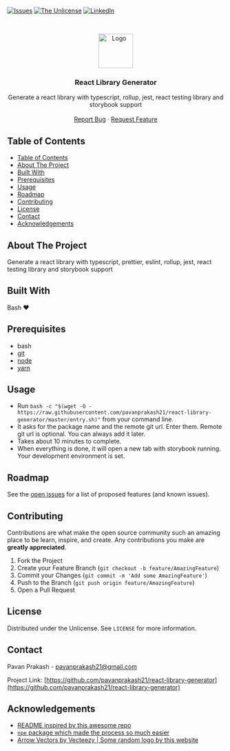 [![Issues][issues-shield]][issues-url]
[![The Unlicense][license-shield]][license-url]
[![LinkedIn][linkedin-shield]][linkedin-url]


<!-- PROJECT LOGO -->
<br />
<p align="center">
  <a href="https://github.com/pavanprakash21/react-library-generator">
    <img src="https://user-images.githubusercontent.com/14807357/88719554-17c3aa80-d141-11ea-831d-c3132b6c15f6.jpg" alt="Logo" width="80" height="80">
  </a>

  <h3 align="center">React Library Generator</h3>

  <p align="center">
    Generate a react library with typescript, rollup, jest, react testing library and storybook support
    <br />
    <br />
    <a href="https://github.com/pavanprakash21/react-library-generator/issues">Report Bug</a>
    ·
    <a href="https://github.com/pavanprakash21/react-library-generator/issues">Request Feature</a>
  </p>
</p>


<!-- TABLE OF CONTENTS -->
## Table of Contents

- [Table of Contents](#table-of-contents)
- [About The Project](#about-the-project)
- [Built With](#built-with)
- [Prerequisites](#prerequisites)
- [Usage](#usage)
- [Roadmap](#roadmap)
- [Contributing](#contributing)
- [License](#license)
- [Contact](#contact)
- [Acknowledgements](#acknowledgements)



<!-- ABOUT THE PROJECT -->
## About The Project

Generate a react library with typescript, prettier, eslint, rollup, jest, react testing library and storybook support


## Built With

Bash ❤

## Prerequisites

* bash
* [git][git-url]
* [node][node-url]
* [yarn][yarn-url]

<!-- USAGE EXAMPLES -->
## Usage

* Run `bash -c "$(wget -O - https://raw.githubusercontent.com/pavanprakash21/react-library-generator/master/entry.sh)"` from your command line.
* It asks for the package name and the remote git url. Enter them. Remote git url is optional. You can always add it later.
* Takes about 10 minutes to complete.
* When everything is done, it will open a new tab with storybook running. Your development environment is set.

<!-- ROADMAP -->
## Roadmap

See the [open issues](https://github.com/pavanprakash21/react-library-generator/issues) for a list of proposed features (and known issues).

<!-- CONTRIBUTING -->
## Contributing

Contributions are what make the open source community such an amazing place to be learn, inspire, and create. Any contributions you make are **greatly appreciated**.

1. Fork the Project
2. Create your Feature Branch (`git checkout -b feature/AmazingFeature`)
3. Commit your Changes (`git commit -m 'Add some AmazingFeature'`)
4. Push to the Branch (`git push origin feature/AmazingFeature`)
5. Open a Pull Request


<!-- LICENSE -->
## License

Distributed under the Unlicense. See `LICENSE` for more information.


<!-- CONTACT -->
## Contact

Pavan Prakash - pavanprakash21@gmail.com

Project Link: [https://github.com/pavanprakash21/react-library-generator](https://github.com/pavanprakash21/react-library-generator)


<!-- ACKNOWLEDGEMENTS -->
## Acknowledgements

* [README inspired by this awesome repo](https://github.com/othneildrew/Best-README-Template)
* [`npe` package which made the process so much easier](https://github.com/zeke/npe)
* [Arrow Vectors by Vecteezy | Some random logo by this website](https://www.vecteezy.com/free-vector/arrow)

[issues-shield]: https://img.shields.io/github/issues/pavanprakash21/react-library-generator.svg?style=flat-square
[issues-url]: https://github.com/pavanprakash21/react-library-generator/issues
[license-shield]: https://img.shields.io/github/license/pavanprakash21/react-library-generator.svg?style=flat-square
[license-url]: https://github.com/pavanprakash21/react-library-generator/blob/master/LICENSE
[linkedin-shield]: https://img.shields.io/badge/-LinkedIn-black.svg?style=flat-square&logo=linkedin&colorB=555
[linkedin-url]: https://linkedin.com/in/pavanprakash21
[product-screenshot]: images/screenshot.png
[yarn-url]: https://classic.yarnpkg.com/en/docs/install/#mac-stable
[node-url]: https://nodejs.org/en/download/
[git-url]: https://git-scm.com/book/en/v2/Getting-Started-Installing-Git